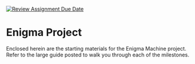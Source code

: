 [![Review Assignment Due Date](https://classroom.github.com/assets/deadline-readme-button-22041afd0340ce965d47ae6ef1cefeee28c7c493a6346c4f15d667ab976d596c.svg)](https://classroom.github.com/a/bG1iAvJD)
# Enigma Project

Enclosed herein are the starting materials for the Enigma Machine project. Refer to the large guide posted to walk you through each of the milestones.
